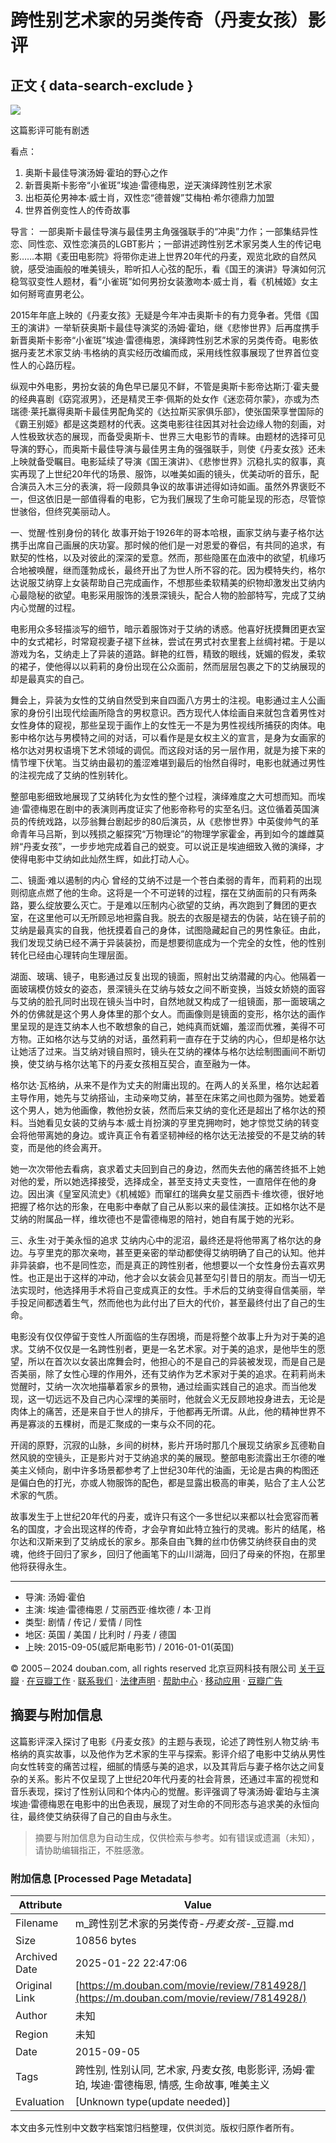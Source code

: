 # 跨性别艺术家的另类传奇（丹麦女孩）影评

## 正文 { data-search-exclude }


[![](https://img9.doubanio.com/icon/u66989868-34.jpg)](https://www.douban.com/people/66989868/)

这篇影评可能有剧透

看点： 
1. 奥斯卡最佳导演汤姆·霍珀的野心之作 
2. 新晋奥斯卡影帝“小雀斑”埃迪·雷德梅恩，逆天演绎跨性别艺术家 
3. 出柜英伦男神本·威士肖，双性恋“德普嫂”艾梅柏·希尔德鼎力加盟 
4. 世界首例变性人的传奇故事 

导言： 
一部奥斯卡最佳导演与最佳男主角强强联手的“冲奥”力作；一部集结异性恋、同性恋、双性恋演员的LGBT影片；一部讲述跨性别艺术家另类人生的传记电影……本期《麦田电影院》将带你走进上世界20年代的丹麦，观览北欧的自然风貌，感受油画般的唯美镜头，聆听扣人心弦的配乐，看《国王的演讲》导演如何沉稳驾驭变性人题材，看“小雀斑”如何男扮女装激吻本·威士肖，看《机械姬》女主如何掰弯直男老公。

2015年年底上映的《丹麦女孩》无疑是今年冲击奥斯卡的有力竞争者。凭借《国王的演讲》一举斩获奥斯卡最佳导演奖的汤姆·霍珀，继《悲惨世界》后再度携手新晋奥斯卡影帝“小雀斑”埃迪·雷德梅恩，演绎跨性别艺术家的另类传奇。电影依据丹麦艺术家艾纳·韦格纳的真实经历改编而成，采用线性叙事展现了世界首位变性人的心路历程。

纵观中外电影，男扮女装的角色早已屡见不鲜，不管是奥斯卡影帝达斯汀·霍夫曼的经典喜剧《窈窕淑男》，还是精灵王李·佩斯的处女作《迷恋荷尔蒙》，亦或为杰瑞德·莱托赢得奥斯卡最佳男配角奖的《达拉斯买家俱乐部》，使张国荣享誉国际的《霸王别姬》都是这类题材的代表。这类电影往往因其对社会边缘人物的刻画，对人性极致状态的展现，而备受奥斯卡、世界三大电影节的青睐。由题材的选择可见导演的野心，而奥斯卡最佳导演与最佳男主角的强强联手，则使《丹麦女孩》还未上映就备受瞩目。电影延续了导演《国王演讲》、《悲惨世界》沉稳扎实的叙事，真实再现了上世纪20年代的场景、服饰，以唯美如画的镜头，优美动听的音乐，配合演员入木三分的表演，将一段颇具争议的故事讲述得如诗如画。虽然外界褒贬不一，但这依旧是一部值得看的电影，它为我们展现了生命可能呈现的形态，尽管惊世骇俗，但终究美丽动人。 

一、觉醒·性别身份的转化 
故事开始于1926年的哥本哈根，画家艾纳与妻子格尔达携手出席自己画展的庆功宴。那时候的他们是一对恩爱的眷侣，有共同的追求，有默契的性格，以及对彼此的深深的爱意。然而，那些隐匿在血液中的欲望，机缘巧合地被唤醒，继而蓬勃成长，最终开出了为世人所不容的花。因为模特失约，格尔达说服艾纳穿上女装帮助自己完成画作，不想那些柔软精美的织物却激发出艾纳内心最隐秘的欲望。电影采用服饰的浅景深镜头，配合人物的脸部特写，完成了艾纳内心觉醒的过程。

电影用众多轻描淡写的细节，暗示着服饰对于艾纳的诱惑。他喜好抚摸舞团更衣室中的女式裙衫，时常窥视妻子褪下丝袜，尝试在男式衬衣里套上丝绸衬裙。于是以游戏为名，艾纳走上了异装的道路。鲜艳的红唇，精致的眼线，妩媚的假发，柔软的裙子，使他得以以莉莉的身份出现在公众面前，然而层层包裹之下的艾纳展现的却是最真实的自己。

舞会上，异装为女性的艾纳自然受到来自四面八方男士的注视。电影通过主人公画家的身份引出现代绘画所隐含的男权意识。西方现代人体绘画自来就包含着男性对女性身体的窥视，那些呈现于画作上的女性无一不是为男性视线所捕获的肉体。电影中格尔达与男模特之间的对话，可以看作是是女权主义的宣言，是身为女画家的格尔达对男权语境下艺术领域的调侃。而这段对话的另一层作用，就是为接下来的情节埋下伏笔。当艾纳由最初的羞涩难堪到最后的怡然自得时，电影也就通过男性的注视完成了艾纳的性别转化。

整部电影细致地展现了艾纳转化为女性的整个过程，演绎难度之大可想而知。而埃迪·雷德梅恩在剧中的表演则再度证实了他影帝称号的实至名归。这位循着英国演员的传统戏路，以莎翁舞台剧起步的80后演员，从《悲惨世界》中英俊帅气的革命青年马吕斯，到以残损之躯探究“万物理论”的物理学家霍金，再到如今的雄雌莫辨“丹麦女孩”，一步步地完成着自己的蜕变。可以说正是埃迪细致入微的演绎，才使得电影中艾纳如此灿然生辉，如此打动人心。 

二、镜面·难以遏制的内心 
曾经的艾纳不过是一个苍白柔弱的青年，而莉莉的出现则彻底点燃了他的生命。这将是一个不可逆转的过程，摆在艾纳面前的只有两条路，要么绽放要么灭亡。于是难以压制内心欲望的艾纳，再次跑到了舞团的更衣室，在这里他可以无所顾忌地袒露自我。脱去的衣服是褪去的伪装，站在镜子前的艾纳是最真实的自我，他抚摸着自己的身体，试图隐藏起自己的男性象征。由此，我们发现艾纳已经不满于异装装扮，而是想要彻底成为一个完全的女性，他的性别转化已经由心理转向生理层面。

湖面、玻璃、镜子，电影通过反复出现的镜面，照射出艾纳潜藏的内心。他隔着一面玻璃模仿妓女的姿态，景深镜头在艾纳与妓女之间不断变换，当妓女娇娆的面容与艾纳的脸孔同时出现在镜头当中时，自然地就又构成了一组镜面，那一面玻璃之外的仿佛就是这个男人身体里的那个女人。而画像则是镜面的变形，格尔达的画作里呈现的是连艾纳本人也不敢想象的自己，她纯真而妩媚，羞涩而优雅，美得不可方物。正如格尔达与艾纳的对话，虽然莉莉一直存在于艾纳的内心，但却是格尔达让她活了过来。当艾纳对镜自照时，镜头在艾纳的裸体与格尔达绘制图画间不断切换，使艾纳与格尔达笔下的丹麦女孩相互契合，直至融为一体。

格尔达·瓦格纳，从来不是作为丈夫的附庸出现的。在两人的关系里，格尔达起着主导作用，她先与艾纳搭讪，主动亲吻艾纳，甚至在床笫之间也颇为强势。她爱着这个男人，她为他画像，教他扮女装，然而后来艾纳的变化还是超出了格尔达的预料。当她看见女装的艾纳与本·威士肖扮演的亨里克拥吻时，她才惊觉艾纳的转变会将他带离她的身边。或许真正令有着坚韧神经的格尔达无法接受的不是艾纳的转变，而是他的终会离开。 

她一次次带他去看病，哀求着丈夫回到自己的身边，然而失去他的痛苦终抵不上她对他的爱，所以她选择接受，选择成全，甚至支持丈夫变性，一直陪伴在他的身边。因出演《皇室风流史》《机械姬》而窜红的瑞典女星艾丽西卡·维坎德，很好地把握了格尔达的形象，在电影中奉献了自己从影以来的最佳演技。正如格尔达不是艾纳的附属品一样，维坎德也不是雷德梅恩的陪衬，她自有属于她的光彩。 

三、永生·对于美永恒的追求 
艾纳内心中的泥沼，最终还是将他带离了格尔达的身边。与亨里克的那次亲吻，甚至更亲密的举动都使得艾纳明确了自己的认知。他并非异装癖，也不是同性恋，而是真正的跨性别者，他想要以一个女性身份去喜欢男性。也正是出于这样的冲动，他才会以女装会见甚至勾引昔日的朋友。而当一切无法实现时，他选择用手术将自己变成真正的女性。手术后的艾纳变得自信美丽，举手投足间都透着生气，然而他也为此付出了巨大的代价，甚至最终付出了自己的生命。

电影没有仅仅停留于变性人所面临的生存困境，而是将整个故事上升为对于美的追求。艾纳不仅仅是一名跨性别者，更是一名艺术家。对于美的追求，是他毕生的愿望，所以在首次以女装出席舞会时，他担心的不是自己的异装被发现，而是自己是否美丽，除了女性心理的作用外，还有艾纳作为艺术家对于美的追求。在莉莉尚未觉醒时，艾纳一次次地描摹着家乡的景物，通过绘画实践自己的追求。而当他发现，这一切远远不及自己内心深埋的美丽时，他就会义无反顾地投身进去，无论是肉体上的痛苦，还是来自于世人的排斥，于他都再无所谓。从此，他的精神世界不再是寡淡的五棵树，而是汇聚成的一束与众不同的花。

开阔的原野，沉寂的山脉，乡间的树林，影片开场时那几个展现艾纳家乡瓦德勒自然风貌的空镜头，正是影片对于艾纳追求的美的展现。整部电影流露出王尔德的唯美主义倾向，剧中许多场景都参考了上世纪30年代的油画，无论是古典的构图还是偏白色的打光，亦或人物服饰的配色，都是显露出极高的审美，贴合了主人公艺术家的气质。

故事发生于上世纪20年代的丹麦，或许只有这个一多世纪以来都以社会宽容而著名的国度，才会出现这样的传奇，才会孕育如此特立独行的灵魂。影片的结尾，格尔达和汉斯来到了艾纳成长的家乡。那条自由飞舞的丝巾仿佛艾纳终获自由的灵魂，他终于回归了家乡，回归了他画笔下的山川湖海，回归了母亲的怀抱，在那里他将获得永生。

---

- 导演: 汤姆·霍伯
- 主演: 埃迪·雷德梅恩 / 艾丽西亚·维坎德 / 本·卫肖
- 类型: 剧情 / 传记 / 爱情 / 同性
- 地区: 英国 / 美国 / 比利时 / 丹麦 / 德国
- 上映: 2015-09-05(威尼斯电影节) / 2016-01-01(英国)

© 2005－2024 douban.com, all rights reserved 
北京豆网科技有限公司 [关于豆瓣](https://www.douban.com/about) · [在豆瓣工作](https://www.douban.com/jobs) · [联系我们](https://www.douban.com/about?topic=contactus) · [法律声明](https://www.douban.com/about/legal) · [帮助中心](https://help.douban.com/?app=movie) · [移动应用](https://www.douban.com/doubanapp/) · [豆瓣广告](https://www.douban.com/partner/)
<!-- tcd_original_link https://m.douban.com/movie/review/7814928/ -->


## 摘要与附加信息

<!-- tcd_abstract -->
这篇影评深入探讨了电影《丹麦女孩》的主题与表现，论述了跨性别人物艾纳·韦格纳的真实故事，以及他作为艺术家的生平与探索。影评介绍了电影中艾纳从男性向女性转变的痛苦过程，细腻的情感与美的追求，以及其背后与妻子格尔达之间复杂的关系。影片不仅呈现了上世纪20年代丹麦的社会背景，还通过丰富的视觉和音乐表现，探讨了性别认同和个体内心的觉醒。影评强调了导演汤姆·霍珀与主演埃迪·雷德梅恩在电影中的出色表现，展现了对生命的不同形态与追求美的永恒向往，最终使艾纳获得了自己的自由与永生。
<!-- tcd_abstract_end -->

> 摘要与附加信息为自动生成，仅供检索与参考。如有错误或遗漏（未知），请协助编辑指正，不胜感激。

### 附加信息 [Processed Page Metadata]

| Attribute       | Value                                  |
|-----------------|----------------------------------------|
| Filename        | m_跨性别艺术家的另类传奇-_丹麦女孩_-_豆瓣.md                             |
| Size            | 10856 bytes                           |
| Archived Date   | 2025-01-22 22:47:06                             |
| Original Link   | [https://m.douban.com/movie/review/7814928/](https://m.douban.com/movie/review/7814928/)                       |
| Author          | 未知                               |
| Region          | 未知                               |
| Date            | 2015-09-05                                 |
| Tags            | 跨性别, 性别认同, 艺术家, 丹麦女孩, 电影影评, 汤姆·霍珀, 埃迪·雷德梅恩, 情感, 生命故事, 唯美主义                                 |
| Evaluation            | [Unknown type(update needed)]                                 |
<!-- tcd_table_end -->

本文由多元性别中文数字档案馆归档整理，仅供浏览。版权归原作者所有。
